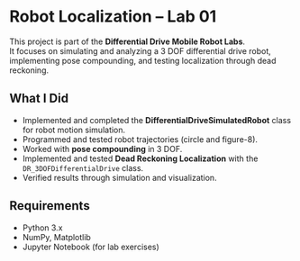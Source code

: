 # Robot Localization – Lab 01

This project is part of the **Differential Drive Mobile Robot Labs**.  
It focuses on simulating and analyzing a 3 DOF differential drive robot, implementing pose compounding, and testing localization through dead reckoning.

## What I Did
- Implemented and completed the **DifferentialDriveSimulatedRobot** class for robot motion simulation.  
- Programmed and tested robot trajectories (circle and figure-8).  
- Worked with **pose compounding** in 3 DOF.  
- Implemented and tested **Dead Reckoning Localization** with the `DR_3DOFDifferentialDrive` class.  
- Verified results through simulation and visualization.

## Requirements
- Python 3.x  
- NumPy, Matplotlib  
- Jupyter Notebook (for lab exercises)  

